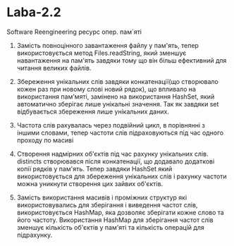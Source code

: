 # Laba-2.2
Software Reengineering ресурс опер. пам`ятi
1. Замість повноцінного завантаження файлу у пам'ять, тепер використовується метод
   Files.readString, який зменшує навантаження на пам'ять завдяки тому що він більш ефективний 
для читання великих файлів.

2. Збереження унікальних слів завдяки конкатенації(що створювало кожен раз при 
новому слові новий рядок), що впливало на використання пам'мяті, замінено 
на використання HashSet, який автоматично зберігає лише унікальні значення.
Так як завдяки set відбувається збереження лише унікальних даних.

3. Частота слів рахувалась через подвійний цикл, в порівнянні з іншими словами,
тепер частоти слів підраховуються під час одного проходу по масиві

4. Створення надмірних об'єктів під час рахунку унікальних слів.
distincts створювався після конкатенації, що додавало додаткові копії рядків 
у пам'ять.
Тепер завдяки HashSet який використовується для збереження унікальних слів 
і рахунку частоти можна уникнути створення цих зайвих об'єктів.

5. Замість використання масивів і проміжних структур які використовувались 
для зберігання і виведення частот слів, використовується 
HashMap, яка дозволяє  зберігати кожне слово та його частоту.
Використання HashMap для зберігання частот слів зменшує кількість 
об'єктів у пам'яті та кількість операцій для підрахунку.
